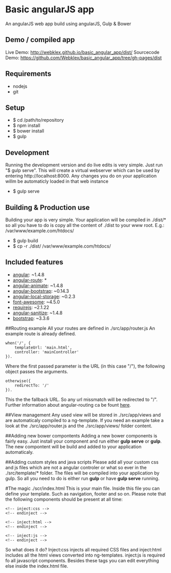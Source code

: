 # Basic angularJS app
An angularJS web app build using angularJS, Gulp &amp; Bower

## Demo / compiled app
Live Demo: http://webklex.github.io/basic_angular_app/dist/
Sourcecode Demo: https://github.com/Webklex/basic_angular_app/tree/gh-pages/dist

## Requirements
  * nodejs
  * git
  
## Setup
  * $ cd /path/to/repository
  * $ npm install
  * $ bower install
  * $ gulp

## Development
  Running the development version and do live edits is very simple. Just run "$ gulp serve". 
  This will create a virtual webserver which can be used by entering http://localhost:8000. Any changes you do on your application
  willm be automaticly loaded in that web instance
  * $ gulp serve

## Building &amp; Production use
  Building your app is very simple. Your application will be compiled in ./dist/* so all you have to do is copy all the content
  of ./dist to your www root. E.g.: /var/www/example.com/htdocs/
  * $ gulp build
  * $ cp -r ./dist/ /var/www/example.com/htdocs/
  
## Included features
  * [angular](https://github.com/angular): ~1.4.8
  * [angular-route](https://github.com/angular/bower-angular-route): *
  * [angular-animate](https://github.com/angular/bower-angular-animate): ~1.4.8
  * [angular-bootstrap](https://github.com/angular-widgets/angular-bootstrap): ~0.14.3
  * [angular-local-storage](https://github.com/grevory/angular-local-storage): ~0.2.3
  * [font-awesome](https://github.com/FortAwesome/Font-Awesome): ~4.5.0
  * [requirejs](https://github.com/jrburke/requirejs): ~2.1.22
  * [angular-sanitize](https://github.com/angular/bower-angular-sanitize): ~1.4.8
  * [bootstrap](https://github.com/twbs/bootstrap): ~3.3.6

##Routing example
All your routes are defined in ./src/app/router.js
An example route is already defined.
```
when('/', {
    templateUrl: 'main.html',
    controller: 'mainController'
}).
```
Where the first passed parameter is the URL (in this case "/"), the following object passes the arguments. 
```
otherwise({
    redirectTo: '/'
}).
```
This the the fallback URL. So any url missmatch will be redirected to "/".
Further information about angular-routing ca be fount [here](https://github.com/angular/bower-angular-route).

##View management
Any used view will be stored in ./src/app/views and are automaticaly compiled to a ng-template.
If you need an example take a look at the ./src/app/router.js and the ./src/app/views/ folder content.

##Adding new bower compontents
Adding a new bower components is fairly easy. Just install your component and run either **gulp serve** or **gulp**. The new compontent will be build and added to your application automaticaly.

##Adding custom styles and java scripts
Please add all your custom css and js files which are not a angular controler or what so ever in the ./src/template/* folder. The files will be compiled into your application by gulp. So all you need to do is either run **gulp** or have **gulp serve** running.

#The magic ./scr/index.html
This is your main file. Inside this file you can define your template. Such as navigation, footer and so on.
Please note that the following components should be present at all time:
```
<!-- inject:css -->
<!-- endinject -->

<!-- inject:html -->
<!-- endinject -->

<!-- inject:js -->
<!-- endinject -->
```
So what does it do? Inject:css injects all required CSS files and inject:html includes all the html views converted into ng-templates. inject:js is required fo all javascript components. Besides these tags you can edit everything else inside the index.html file.
